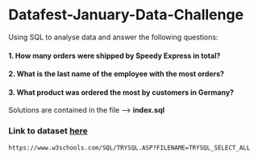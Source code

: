 # Datafest-January-Data-Challenge

Using SQL to analyse data and answer the following questions:

#### 1. How many orders were shipped by Speedy Express in total?
#### 2. What is the last name of the employee with the most orders?
#### 3. What product was ordered the most by customers in Germany?


Solutions are contained in the file --> **index.sql**


### Link to dataset [here](https://www.w3schools.com/SQL/TRYSQL.ASP?FILENAME=TRYSQL_SELECT_ALL)
```https://www.w3schools.com/SQL/TRYSQL.ASP?FILENAME=TRYSQL_SELECT_ALL```

